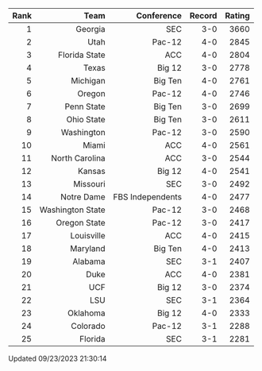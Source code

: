 | Rank  | Team                 | Conference           | Record   | Rating |
| ---:  | ---:                 | ---:                 | ---:     | ---:   |
| 1     | Georgia              | SEC                  | 3-0      | 3660   |
| 2     | Utah                 | Pac-12               | 4-0      | 2845   |
| 3     | Florida State        | ACC                  | 4-0      | 2804   |
| 4     | Texas                | Big 12               | 3-0      | 2778   |
| 5     | Michigan             | Big Ten              | 4-0      | 2761   |
| 6     | Oregon               | Pac-12               | 4-0      | 2746   |
| 7     | Penn State           | Big Ten              | 3-0      | 2699   |
| 8     | Ohio State           | Big Ten              | 3-0      | 2611   |
| 9     | Washington           | Pac-12               | 3-0      | 2590   |
| 10    | Miami                | ACC                  | 4-0      | 2561   |
| 11    | North Carolina       | ACC                  | 3-0      | 2544   |
| 12    | Kansas               | Big 12               | 4-0      | 2541   |
| 13    | Missouri             | SEC                  | 3-0      | 2492   |
| 14    | Notre Dame           | FBS Independents     | 4-0      | 2477   |
| 15    | Washington State     | Pac-12               | 3-0      | 2468   |
| 16    | Oregon State         | Pac-12               | 3-0      | 2417   |
| 17    | Louisville           | ACC                  | 4-0      | 2415   |
| 18    | Maryland             | Big Ten              | 4-0      | 2413   |
| 19    | Alabama              | SEC                  | 3-1      | 2407   |
| 20    | Duke                 | ACC                  | 4-0      | 2381   |
| 21    | UCF                  | Big 12               | 3-0      | 2374   |
| 22    | LSU                  | SEC                  | 3-1      | 2364   |
| 23    | Oklahoma             | Big 12               | 4-0      | 2333   |
| 24    | Colorado             | Pac-12               | 3-1      | 2288   |
| 25    | Florida              | SEC                  | 3-1      | 2281   |

Updated 09/23/2023 21:30:14
